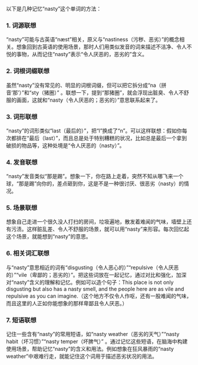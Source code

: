 以下是几种记忆“nasty”这个单词的方法：

### 1. 词源联想
“nasty”可能与古英语“næst”相关，原义与“nastiness（污秽、恶劣）”的概念相关。想象回到古英语的使用场景，那时人们用类似发音的词来描述不洁净、令人不悦的事物，从而记住“nasty”表示“令人厌恶的，恶劣的”含义。

### 2. 词根词缀联想
虽然“nasty”没有常见的、明显的词根词缀，但可以把它拆分成“na（拼音‘那’）”和“sty（猪圈）” 。联想一下，提到“那猪圈”，就会浮现出脏臭、令人不舒服的画面，这就和“nasty（令人厌恶的；恶劣的）”意思联系起来了。

### 3. 词形联想
“nasty”的词形类似“last（最后的）”，把“l”换成了“n”。可以这样联想：假如你每次都排在“最后（last）”，而且总是处于特别糟糕的状况，比如总是最后一个拿到破损的物品等，这种处境是“令人厌恶的（nasty）”。

### 4. 发音联想
“nasty”发音类似“那是踢”。想象一下，你在路上走着，突然不知从哪飞来一个球，“那是踢”向你的，差点砸到你，这是不是一种很讨厌、很恶劣（nasty）的情况。 

### 5. 场景联想
想象自己走进一个很久没人打扫的房间，垃圾遍地，散发着难闻的气味，墙壁上还有污渍。这样脏乱差、令人不舒服的场景，就可以用“nasty”来形容。每次回忆起这个场景，就能想到“nasty”的意思。

### 6. 相关词汇联想
与“nasty”意思相近的词有“disgusting（令人恶心的）”“repulsive（令人厌恶的）”“vile（卑鄙的；恶劣的）”。把这些词放在一起记忆，通过对比和强化，加深对“nasty”含义的理解和记忆。例如可以造个句子：This place is not only disgusting but also has a nasty smell, and the people here are as vile and repulsive as you can imagine.（这个地方不仅令人作呕，还有一股难闻的气味，而且这里的人正如你能想象的那样卑鄙且令人厌恶。）

### 7. 短语联想
记住一些含有“nasty”的常用短语，如“nasty weather（恶劣的天气）”“nasty habit（坏习惯）”“nasty temper（坏脾气）” 。通过记忆这些短语，在脑海中构建使用场景，帮助记忆“nasty”的含义和用法。例如想象在狂风暴雨的“nasty weather”中艰难行走，就能记住这个词用于描述恶劣状况的用法。 